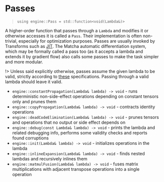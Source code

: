 # Passes

> `using engine::Pass = std::function<void(Lambda&)>`

A higher-order function that passes through a `Lambda` and modifies it 
or otherwise accesses it is called a `Pass`. Their implementation is often 
non-trivial, especially for optimization purposes. Passes 
are usually invoked by Transforms such as [JIT](tensor/jit).
The Matcha automatic differentiation system, which may be
formally called a pass too (as it accepts a lambda and extends it by
gradient flow) also calls some passes to make the task simpler
and more modular. 

!> Unless said explicitly otherwise, 
   passes assume the given lambda to be valid, strictly according to
   [these](engine/lambda/README#creating-a-lambda) specifications.
   Passing through a valid lambda should leave it valid.


- `engine::constantPropagation(Lambda& lambda) -> void` - 
  runs deterministic non-side-effect operations depending on constant 
  tensors only and prunes them
- `engine::copyPropagation(Lambda& lambda) -> void` - 
  contracts identity operations
- `engine::deadCodeElimination(Lambda& lambda) -> void` - 
  prunes tensors and operations that no output or side effect depends on
- `engine::debug(const Lambda& lambda) -> void` - 
  prints the lambda and related debugging info,
  performs some validity checks and reports found corruptions
- `engine::init(Lambda& lambda) -> void` - 
  initializes operations in the lambda
- `engine::inlineExpansion(Lambda& lambda) -> void` - 
  finds nested lambdas and recursively inlines them
- `engine::matmulFusion(Lambda& lambda) -> void` - fuses matrix 
   multiplications with adjacent transpose operations into a single operation

